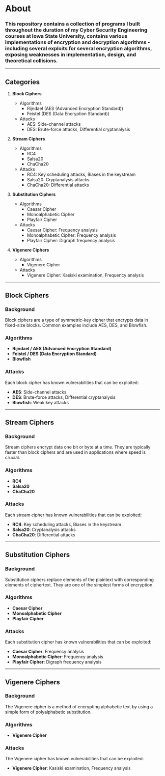# About
### This repository contains a collection of programs I built throughout the duration of my Cyber Security Engineering courses at Iowa State University, contains various implementations of encryption and decryption algorithms - including several exploits for several encryption algorithms, exposing weaknesses in implementation, design, and theoretical collisions. 
---
## Categories

1. **Block Ciphers**
   - Algorithms
     - Rijndael (AES (Advanced Encryption Standard))
     - Feistel (DES (Data Encryption Standard))
   - Attacks
     - AES: Side-channel attacks
     - DES: Brute-force attacks, Differential cryptanalysis

2. **Stream Ciphers**
   - Algorithms
     - RC4
     - Salsa20
     - ChaCha20
   - Attacks
     - RC4: Key scheduling attacks, Biases in the keystream
     - Salsa20: Cryptanalysis attacks
     - ChaCha20: Differential attacks

3. **Substitution Ciphers**
   - Algorithms
     - Caesar Cipher
     - Monoalphabetic Cipher
     - Playfair Cipher
   - Attacks
     - Caesar Cipher: Frequency analysis
     - Monoalphabetic Cipher: Frequency analysis
     - Playfair Cipher: Digraph frequency analysis

4. **Vigenere Ciphers**
   - Algorithms
     - Vigenere Cipher
   - Attacks
     - Vigenere Cipher: Kasiski examination, Frequency analysis
---
## Block Ciphers

### Background
Block ciphers are a type of symmetric-key cipher that encrypts data in fixed-size blocks. Common examples include AES, DES, and Blowfish.

### Algorithms
- **Rijndael / AES (Advanced Encryption Standard)**
- **Feistel / DES (Data Encryption Standard)**
- **Blowfish**

### Attacks
Each block cipher has known vulnerabilities that can be exploited:
- **AES**: Side-channel attacks
- **DES**: Brute-force attacks, Differential cryptanalysis
- **Blowfish**: Weak key attacks

---
## Stream Ciphers

### Background
Stream ciphers encrypt data one bit or byte at a time. They are typically faster than block ciphers and are used in applications where speed is crucial.

### Algorithms
- **RC4**
- **Salsa20**
- **ChaCha20**

### Attacks
Each stream cipher has known vulnerabilities that can be exploited:
- **RC4**: Key scheduling attacks, Biases in the keystream
- **Salsa20**: Cryptanalysis attacks
- **ChaCha20**: Differential attacks


---
## Substitution Ciphers

### Background
Substitution ciphers replace elements of the plaintext with corresponding elements of ciphertext. They are one of the simplest forms of encryption.

### Algorithms
- **Caesar Cipher**
- **Monoalphabetic Cipher**
- **Playfair Cipher**

### Attacks
Each substitution cipher has known vulnerabilities that can be exploited:
- **Caesar Cipher**: Frequency analysis
- **Monoalphabetic Cipher**: Frequency analysis
- **Playfair Cipher**: Digraph frequency analysis

---
## Vigenere Ciphers

### Background
The Vigenere cipher is a method of encrypting alphabetic text by using a simple form of polyalphabetic substitution.

### Algorithms
- **Vigenere Cipher**

### Attacks
The Vigenere cipher has known vulnerabilities that can be exploited:
- **Vigenere Cipher**: Kasiski examination, Frequency analysis


